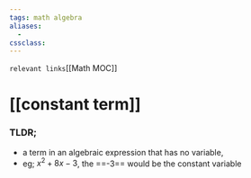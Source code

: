 ```yaml
---
tags: math algebra 
aliases: 
  - 
cssclass: 
---
```

`relevant links`[[Math MOC]] 

 # [[constant term]]

### TLDR; 
- a term in an algebraic expression that has no variable,
- eg; $x^2+8x-3$, the ==-3== would be the constant variable